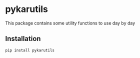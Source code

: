# pykarutils

This package contains some utility functions to use day by day

## Installation

```bash
pip install pykarutils
